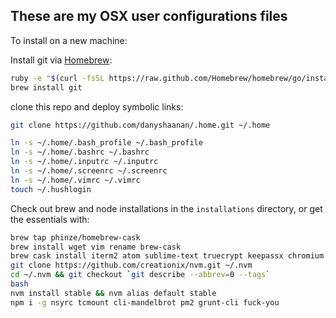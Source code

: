 ## These are my OSX user configurations files

To install on a new machine:

Install git via [Homebrew](http://brew.sh):
```bash
ruby -e "$(curl -fsSL https://raw.github.com/Homebrew/homebrew/go/install)"
brew install git
```
clone this repo and deploy symbolic links:
```bash
git clone https://github.com/danyshaanan/.home.git ~/.home

ln -s ~/.home/.bash_profile ~/.bash_profile
ln -s ~/.home/.bashrc ~/.bashrc
ln -s ~/.home/.inputrc ~/.inputrc
ln -s ~/.home/.screenrc ~/.screenrc
ln -s ~/.home/.vimrc ~/.vimrc
touch ~/.hushlogin
```

Check out brew and node installations in the `installations` directory, or get the essentials with:

```bash
brew tap phinze/homebrew-cask
brew install wget vim rename brew-cask
brew cask install iterm2 atom sublime-text truecrypt keepassx chromium vlc sequel-pro
git clone https://github.com/creationix/nvm.git ~/.nvm
cd ~/.nvm && git checkout `git describe --abbrev=0 --tags`
bash
nvm install stable && nvm alias default stable
npm i -g nsyrc tcmount cli-mandelbrot pm2 grunt-cli fuck-you
```
